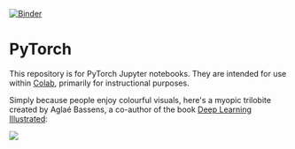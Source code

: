 [![Binder](https://mybinder.org/badge_logo.svg)](https://mybinder.org/v2/gh/optixlab/pytorch/master)
# PyTorch

This repository is for PyTorch Jupyter notebooks. They are intended for use within [Colab](https://colab.research.google.com), primarily for instructional purposes.

Simply because people enjoy colourful visuals, here's a myopic trilobite created by Aglaé Bassens, a co-author of the book [Deep Learning Illustrated](https://deeplearningillustrated.com):  

![](https://github.com/illustrated-series/deep-learning-illustrated/blob/master/img/bespectacled_trilobite.jpeg)

